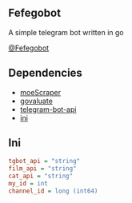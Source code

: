 ## Fefegobot

A simple telegram bot written in go

[@Fefegobot](https://t.me/fefegobot)


## Dependencies

- [moeScraper](https://github.com/Fefefo/moeScraper)
- [govaluate](https://github.com/Knetic/govaluate)
- [telegram-bot-api](https://github.com/go-telegram-bot-api/telegram-bot-api)
- [ini](https://github.com/go-ini/ini/tree/v1.60.0)


## Ini

```ini
tgbot_api = "string"
film_api = "string"
cat_api = "string"
my_id = int
channel_id = long (int64)
```
